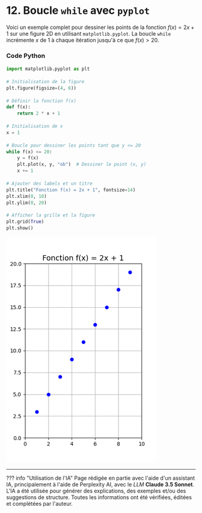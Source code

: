 # 12. Boucle `while` avec `pyplot`

Voici un exemple complet pour dessiner les points de la fonction $f(x) = 2x + 1$ sur une figure 2D en utilisant
`matplotlib.pyplot`. La boucle `while` incrémente $x$ de 1 à chaque itération jusqu'à ce que $f(x) > 20$.


### Code Python

```python
import matplotlib.pyplot as plt

# Initialisation de la figure
plt.figure(figsize=(4, 6))

# Définir la fonction f(x)
def f(x):
    return 2 * x + 1

# Initialisation de x
x = 1

# Boucle pour dessiner les points tant que y <= 20
while f(x) <= 20:
    y = f(x)
    plt.plot(x, y, "ob")  # Dessiner le point (x, y)
    x += 1

# Ajouter des labels et un titre
plt.title("Fonction f(x) = 2x + 1", fontsize=14)
plt.xlim(0, 10)
plt.ylim(0, 20)

# Afficher la grille et la figure
plt.grid(True)
plt.show()
```

![while_pyplot.png](../../images/while_pyplot.png)


-------

??? info "Utilisation de l'IA"
      Page rédigée en partie avec l'aide d'un assistant IA, principalement à l'aide de Perplexity AI, avec le *LLM*
      **Claude 3.5 Sonnet**. L'IA a été utilisée pour générer des explications, des exemples et/ou des suggestions de
      structure. Toutes les informations ont été vérifiées, éditées et complétées par l'auteur.
      